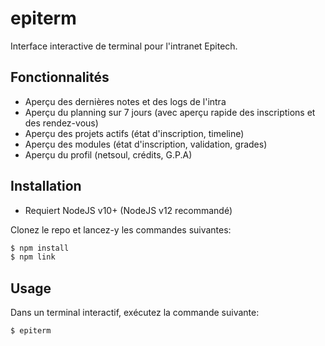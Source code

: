 # epiterm

Interface interactive de terminal pour l'intranet Epitech.

## Fonctionnalités
 * Aperçu des dernières notes et des logs de l'intra
 * Aperçu du planning sur 7 jours (avec aperçu rapide des inscriptions et des rendez-vous)
 * Aperçu des projets actifs (état d'inscription, timeline)
 * Aperçu des modules (état d'inscription, validation, grades)
 * Aperçu du profil (netsoul, crédits, G.P.A)

## Installation

* Requiert NodeJS v10+ (NodeJS v12 recommandé)

Clonez le repo et lancez-y les commandes suivantes:

```bash
$ npm install
$ npm link
```

## Usage

Dans un terminal interactif, exécutez la commande suivante:

```
$ epiterm
```